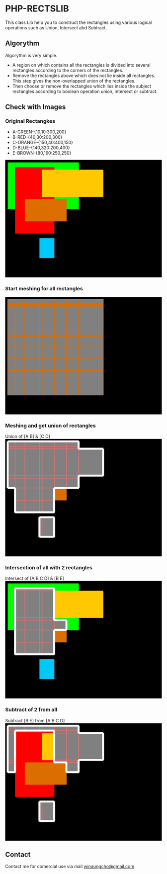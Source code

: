 # PHP-RECTSLIB
This class Lib help you to construct the rectangles using various logical operations such as Union, Intersect abd Subtract.

## Algorythm
Algorythm is very simple.
- A region on which contains all the rectangles is divided into several rectangles according to the corners of the rectangles.
- Remove the rectangles above which does not lie inside all rectangles. This step gives the non-overlapped union of the rectangles.
- Then choose or remove the rectangles which lies inside the subject rectangles according to boolean operation union, intersect or subtract.

## Check with Images
### Original Rectangkes

- A-GREEN-{10,10:300,200}
- B-RED-{40,30:200,300}
- C-ORANGE-{150,40:400,150}
- D-BLUE-{140,320:200,400}
- E-BROWN-{80,160:250,250}

![PHP-RECTSLIB](images/rectsorigin.png)

### Start meshing for all rectangles
![PHP-RECTSLIB](images/rectsuniversal.png)

### Meshing and get union of rectangles
Union of [A B] & [C D]
![PHP-RECTSLIB](images/rectsunion.png)

### Intersection of all with 2 rectangles
Intersect of [A B C D] & [B E]
![PHP-RECTSLIB](images/rectsintersect.png)

### Subtract of 2 from all
Subtract [B E] from [A B C D]
![PHP-RECTSLIB](images/rectssubtract.png)

## Contact
Contact me for comercial use via mail winaungcho@gmail.com.


